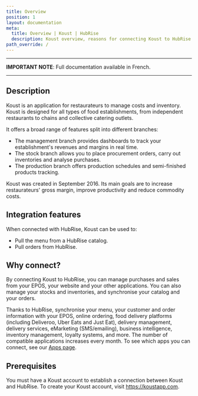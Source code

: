 ```yaml
---
title: Overview
position: 1
layout: documentation
meta:
  title: Overview | Koust | HubRise
  description: Koust overview, reasons for connecting Koust to HubRise and summary of integrated features. Synchronise data between your EPOS, Koust and your other apps.
path_override: /
---
```


---

**IMPORTANT NOTE**: Full documentation available <Link to="/fr/apps/koust" addLocalePrefix={false}>in French</Link>.

---


## Description

Koust is an application for restaurateurs to manage costs and inventory. Koust is designed for all types of food establishments, from independent restaurants to chains and collective catering outlets.

It offers a broad range of features split into different branches:

- The management branch provides dashboards to track your establishment's revenues and margins in real time.
- The stock branch allows you to place procurement orders, carry out inventories and analyse purchases.
- The production branch offers production schedules and semi-finished products tracking.

Koust was created in September 2016. Its main goals are to increase restaurateurs' gross margin, improve productivity and reduce commodity costs.

## Integration features

When connected with HubRise, Koust can be used to:

- Pull the menu from a HubRise catalog.
- Pull orders from HubRise.

## Why connect?

By connecting Koust to HubRise, you can manage purchases and sales from your EPOS, your website and your other applications. You can also manage your stocks and inventories, and synchronise your catalog and your orders. 

Thanks to HubRise, synchronise your menu, your customer and order information with your EPOS, online ordering, food delivery platforms (including Deliveroo, Uber Eats and Just Eat), delivery management, delivery services, eMarketing (SMS/emailing), business intelligence, inventory management, loyalty systems, and more. The number of compatible applications increases every month. To see which apps you can connect, see our [Apps page](/apps).

## Prerequisites

You must have a Koust account to establish a connection between Koust and HubRise. To create your Koust account, visit https://koustapp.com.

